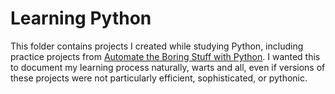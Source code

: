 # Learning Python
This folder contains projects I created while studying Python, including practice projects from [Automate the Boring Stuff with Python](https://automatetheboringstuff.com/). I wanted this to document my learning process naturally, warts and all, even if versions of these projects were not particularly efficient, sophisticated, or pythonic.

